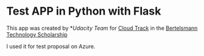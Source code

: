 # Test APP in Python with Flask

This app was created by **Udacity Team* for [Cloud Track](https://sites.google.com/udacity.com/bertelsmann-tech-scholarship/cloud-track) in the [Bertelsmann Technology Scholarship](https://sites.google.com/udacity.com/bertelsmann-tech-scholarship)

I used it for test proposal on Azure.

